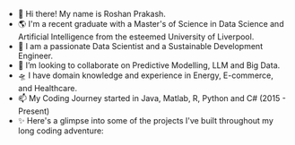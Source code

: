 - 👋 Hi there! My name is Roshan Prakash.
- 🌎 I'm a recent graduate with a Master's of Science in Data Science and Artificial Intelligence from the esteemed University of Liverpool.
- 🌱 I am a passionate Data Scientist and a Sustainable Development Engineer.
- 👀 I’m looking to collaborate on Predictive Modelling, LLM and Big Data.
- 🛸 I have domain knowledge and experience in Energy, E-commerce, and Healthcare.
- 📫 My Coding Journey started in Java, Matlab, R, Python and C# (2015 - Present)
- ✨ Here's a glimpse into some of the projects I've built throughout my long coding adventure:

<!---
RoshanPrakash18/RoshanPrakash18 is a ✨ special ✨ repository because its `README.md` (this file) appears on your GitHub profile.
You can click the Preview link to take a look at your changes.
--->
